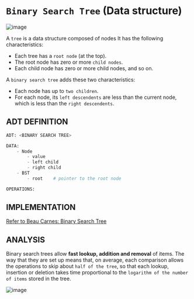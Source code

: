 # `Binary Search Tree` (Data structure)

![image](https://user-images.githubusercontent.com/14041622/48757842-0920c100-ecd9-11e8-9b16-04f69013eb97.png)


A `tree` is a data structure composed of nodes It has the following characteristics:
- Each tree has a `root node` (at the top).
- The root node has zero or more `child nodes`.
- Each child node has zero or more child nodes, and so on.

A `binary search tree` adds these two characteristics:
- Each node has up to `two children`.
- For each node, its `left descendents` are less than the current node, which is less than the `right descendents`.

## ADT DEFINITION

```py
ADT: <BINARY SEARCH TREE>

DATA:
    - Node
        - value
        - left child
        - right child
    - BST
        - root    # pointer to the root node

OPERATIONS:


```

## IMPLEMENTATION

[Refer to Beau Carnes: Binary Search Tree](https://codepen.io/beaucarnes/pen/ryKvEQ?editors=0011)

## ANALYSIS

Binary search trees allow **fast lookup, addition and removal** of items. 
The way that they are set up means that, on average, each comparison allows the operations to skip about `half of the tree`, 
so that each lookup, insertion or deletion takes time proportional to the `logarithm of the number of items` stored in the tree.

![image](https://user-images.githubusercontent.com/14041622/48757904-35d4d880-ecd9-11e8-8ef0-bdd2760f41e2.png)
